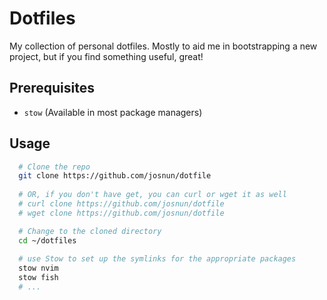 # Dotfiles

My collection of personal dotfiles. Mostly to aid me in bootstrapping a new 
project, but if you find something useful, great!

## Prerequisites
  - `stow` (Available in most package managers)

## Usage
```sh
  # Clone the repo 
  git clone https://github.com/josnun/dotfile 
  
  # OR, if you don't have get, you can curl or wget it as well
  # curl clone https://github.com/josnun/dotfile 
  # wget clone https://github.com/josnun/dotfile 

  # Change to the cloned directory
  cd ~/dotfiles
  
  # use Stow to set up the symlinks for the appropriate packages
  stow nvim
  stow fish
  # ...

```
